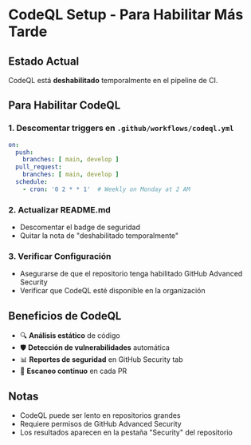 # CodeQL Setup - Para Habilitar Más Tarde

## Estado Actual
CodeQL está **deshabilitado** temporalmente en el pipeline de CI.

## Para Habilitar CodeQL

### 1. Descomentar triggers en `.github/workflows/codeql.yml`
```yaml
on:
  push:
    branches: [ main, develop ]
  pull_request:
    branches: [ main, develop ]
  schedule:
    - cron: '0 2 * * 1'  # Weekly on Monday at 2 AM
```

### 2. Actualizar README.md
- Descomentar el badge de seguridad
- Quitar la nota de "deshabilitado temporalmente"

### 3. Verificar Configuración
- Asegurarse de que el repositorio tenga habilitado GitHub Advanced Security
- Verificar que CodeQL esté disponible en la organización

## Beneficios de CodeQL
- 🔍 **Análisis estático** de código
- 🛡️ **Detección de vulnerabilidades** automática
- 📊 **Reportes de seguridad** en GitHub Security tab
- 🔄 **Escaneo continuo** en cada PR

## Notas
- CodeQL puede ser lento en repositorios grandes
- Requiere permisos de GitHub Advanced Security
- Los resultados aparecen en la pestaña "Security" del repositorio
